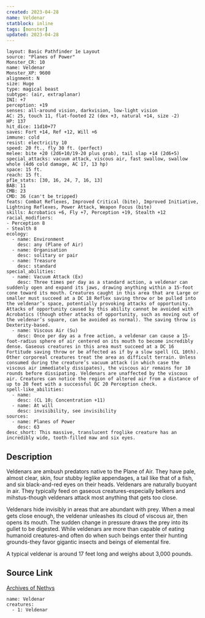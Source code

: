 ```yaml
---
created: 2023-04-28
name: Veldenar
statblock: inline
tags: [monster]
updated: 2023-04-28
---
```

```statblock
layout: Basic Pathfinder 1e Layout
source: "Planes of Power"
Monster_CR: 10
name: Veldenar
Monster_XP: 9600
alignment: N
size: Huge
type: magical beast
subtype: (air, extraplanar)
INI: +7
perception: +19
senses: all-around vision, darkvision, low-light vision
AC: 25, touch 11, flat-footed 22 (dex +3, natural +14, size -2)
HP: 137
hit_dice: 11d10+77
saves: Fort +14, Ref +12, Will +6
immune: cold
resist: electricity 10
speed: 20 ft., fly 30 ft. (perfect)
melee: bite +20 (2d6+10/19-20 plus grab), tail slap +14 (2d6+5)
special_attacks: vacuum attack, viscous air, fast swallow, swallow whole (4d6 cold damage, AC 17, 13 hp)
space: 15 ft.
reach: 15 ft.
pf1e_stats: [30, 16, 24, 7, 16, 13]
BAB: 11
CMB: 23
CMD: 36 (can't be tripped)
feats: Combat Reflexes, Improved Critical (bite), Improved Initiative, Lightning Reflexes, Power Attack, Weapon Focus (bite)
skills: Acrobatics +6, Fly +7, Perception +19, Stealth +12
racial_modifiers:
- Perception 8
- Stealth 8
ecology:
  - name: Environment
    desc: any (Plane of Air)
  - name: Organisation
    desc: solitary or pair
  - name: Treasure
    desc: standard
special_abilities:
  - name: Vacuum Attack (Ex)
    desc: Three times per day as a standard action, a veldenar can suddenly open and expand its jaws, drawing anything within a 15-foot cone toward its mouth. Creatures caught in this area that are Large or smaller must succeed at a DC 18 Reflex saving throw or be pulled into the veldenar’s space, potentially provoking attacks of opportunity. Attacks of opportunity caused by this ability cannot be avoided with Acrobatics (though other attacks of opportunity, such as moving out of the veldenar’s square, can be avoided as normal). The saving throw is Dexterity-based.
  - name: Viscous Air (Su)
    desc: Once per day as a free action, a veldenar can cause a 15-foot-radius sphere of air centered on its mouth to become incredibly dense. Gaseous creatures in this area must succeed at a DC 16 Fortitude saving throw or be affected as if by a slow spell (CL 10th). Other corporeal creatures treat the area as difficult terrain. Unless consumed during the creature’s vacuum attack (in which case the viscous air immediately dissipates), the viscous air remains for 10 rounds before dissipating. Veldenars are unaffected by the viscous air. Creatures can notice the region of altered air from a distance of up to 20 feet with a successful DC 20 Perception check.
spell-like_abilities:
  - name:
    desc: (CL 10; Concentration +11)
  - name: At will
    desc: invisibility, see invisibility
sources:
  - name: Planes of Power
    desc: 63
desc_short: This massive, translucent froglike creature has an incredibly wide, tooth-filled maw and six eyes.
```
## Description
Veldenars are ambush predators native to the Plane of Air. They have pale, almost clear, skin, four stubby leglike appendages, a tail like that of a fish, and six black-and-red eyes on their heads. Veldenars are naturally buoyant in air. They typically feed on gaseous creatures-especially belkers and mihstus-though veldenars attack most anything that gets too close.

 Veldenars hide invisibly in areas that are abundant with prey. When a meal gets close enough, the veldenar unleashes its cloud of viscous air, then opens its mouth. The sudden change in pressure draws the prey into its gullet to be digested. While veldenars are more than capable of eating humanoid creatures-and often do when such beings enter their hunting grounds-they favor gigantic insects and beings of elemental fire.

 A typical veldenar is around 17 feet long and weighs about 3,000 pounds.
## Source Link
[Archives of Nethys](https://aonprd.com/MonsterDisplay.aspx?ItemName=Veldenar)
```encounter-table
name: Veldenar
creatures:
  - 1: Veldenar
```
